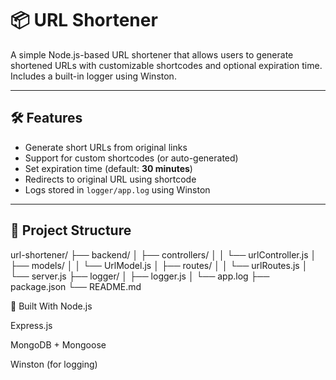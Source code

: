 # 📦 URL Shortener

A simple Node.js-based URL shortener that allows users to generate shortened URLs with customizable shortcodes and optional expiration time. Includes a built-in logger using Winston.

---

## 🛠 Features

- Generate short URLs from original links
- Support for custom shortcodes (or auto-generated)
- Set expiration time (default: **30 minutes**)
- Redirects to original URL using shortcode
- Logs stored in `logger/app.log` using Winston

---

## 📁 Project Structure

url-shortener/
├── backend/
│ ├── controllers/
│ │ └── urlController.js
│ ├── models/
│ │ └── UrlModel.js
│ ├── routes/
│ │ └── urlRoutes.js
│ └── server.js
├── logger/
│ ├── logger.js
│ └── app.log
├── package.json
└── README.md

🧰 Built With
Node.js

Express.js

MongoDB + Mongoose

Winston (for logging)
